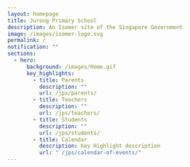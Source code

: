 ```yaml
---
layout: homepage
title: Jurong Primary School
description: An Isomer site of the Singapore Government
image: /images/isomer-logo.svg
permalink: /
notification: ""
sections:
  - hero:
      background: /images/Home.gif
      key_highlights:
        - title: Parents
          description: ""
          url: /jps/parents/
        - title: Teachers
          description: ""
          url: /jps/teachers/
        - title: Students
          description: ""
          url: /jps/students/
        - title: Calendar
          description: Key Highlight description
          url: " /jps/calendar-of-events/"
---
```

